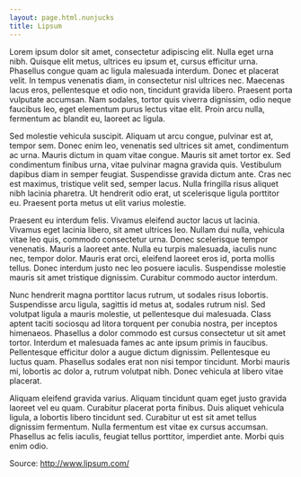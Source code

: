 ```yaml
---
layout: page.html.nunjucks
title: Lipsum
---
```


Lorem ipsum dolor sit amet, consectetur adipiscing elit. Nulla eget urna nibh. Quisque elit metus, ultrices eu ipsum et, cursus efficitur urna. Phasellus congue quam ac ligula malesuada interdum. Donec et placerat velit. In tempus venenatis diam, in consectetur nisl ultrices nec. Maecenas lacus eros, pellentesque et odio non, tincidunt gravida libero. Praesent porta vulputate accumsan. Nam sodales, tortor quis viverra dignissim, odio neque faucibus leo, eget elementum purus lectus vitae elit. Proin arcu nulla, fermentum ac blandit eu, laoreet ac ligula.

Sed molestie vehicula suscipit. Aliquam ut arcu congue, pulvinar est at, tempor sem. Donec enim leo, venenatis sed ultrices sit amet, condimentum ac urna. Mauris dictum in quam vitae congue. Mauris sit amet tortor ex. Sed condimentum finibus urna, vitae pulvinar magna gravida quis. Vestibulum dapibus diam in semper feugiat. Suspendisse gravida dictum ante. Cras nec est maximus, tristique velit sed, semper lacus. Nulla fringilla risus aliquet nibh lacinia pharetra. Ut hendrerit odio erat, ut scelerisque ligula porttitor eu. Praesent porta metus ut elit varius molestie.

Praesent eu interdum felis. Vivamus eleifend auctor lacus ut lacinia. Vivamus eget lacinia libero, sit amet ultrices leo. Nullam dui nulla, vehicula vitae leo quis, commodo consectetur urna. Donec scelerisque tempor venenatis. Mauris a laoreet ante. Nulla eu turpis malesuada, iaculis nunc nec, tempor dolor. Mauris erat orci, eleifend laoreet eros id, porta mollis tellus. Donec interdum justo nec leo posuere iaculis. Suspendisse molestie mauris sit amet tristique dignissim. Curabitur commodo auctor interdum.

Nunc hendrerit magna porttitor lacus rutrum, ut sodales risus lobortis. Suspendisse arcu ligula, sagittis id metus at, sodales rutrum nisl. Sed volutpat ligula a mauris molestie, ut pellentesque dui malesuada. Class aptent taciti sociosqu ad litora torquent per conubia nostra, per inceptos himenaeos. Phasellus a dolor commodo est cursus consectetur ut sit amet tortor. Interdum et malesuada fames ac ante ipsum primis in faucibus. Pellentesque efficitur dolor a augue dictum dignissim. Pellentesque eu luctus quam. Phasellus sodales erat non nisi tempor tincidunt. Morbi mauris mi, lobortis ac dolor a, rutrum volutpat nibh. Donec vehicula at libero vitae placerat.

Aliquam eleifend gravida varius. Aliquam tincidunt quam eget justo gravida laoreet vel eu quam. Curabitur placerat porta finibus. Duis aliquet vehicula ligula, a lobortis libero tincidunt sed. Curabitur ut est sit amet tellus dignissim fermentum. Nulla fermentum est vitae ex cursus accumsan. Phasellus ac felis iaculis, feugiat tellus porttitor, imperdiet ante. Morbi quis enim odio.

Source: http://www.lipsum.com/
